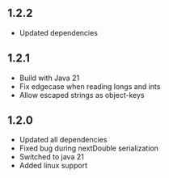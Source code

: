 ## 1.2.2

* Updated dependencies

## 1.2.1

* Build with Java 21
* Fix edgecase when reading longs and ints
* Allow escaped strings as object-keys

## 1.2.0

* Updated all dependencies
* Fixed bug during nextDouble serialization
* Switched to java 21
* Added linux support
